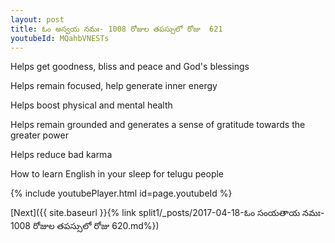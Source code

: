 ```yaml
---
layout: post
title: ఓం అస్వయ నమః- 1008 రోజుల తపస్సులో రోజు  621
youtubeId: MQahbVNESTs
---
```

 
 
Helps get goodness, bliss and peace and God's blessings
 
Helps remain focused, help generate inner energy 
 
Helps boost physical and mental health 
 
Helps remain grounded and generates a sense of gratitude towards the greater power 
 
Helps reduce bad karma
 
How to learn English in your sleep for telugu people
 
 
 
 


{% include youtubePlayer.html id=page.youtubeId %}
 
[Next]({{ site.baseurl }}{% link split1/_posts/2017-04-18-ఓం సంయతాయ నమః- 1008 రోజుల తపస్సులో రోజు  620.md%})
 
